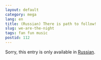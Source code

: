 ```yaml
---
layout: default
category: mega
lang: en
title: (Russian) There is path to follow!
slug: we-are-the-night
tags: fan fun music 
postid: 112
---
```

<p>Sorry, this entry is only available in <a href="/mega/export/getposts.php">Russian</a>.</p>